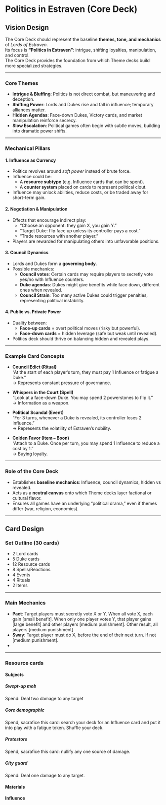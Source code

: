 # Politics in Estraven (Core Deck)

## Vision Design

The Core Deck should represent the baseline **themes, tone, and mechanics** of *Lords of Estraven*.  
Its focus is **“Politics in Estraven”**: intrigue, shifting loyalties, manipulation, and control.  
The Core Deck provides the foundation from which Theme decks build more specialized strategies.

---

### Core Themes
- **Intrigue & Bluffing**: Politics is not direct combat, but maneuvering and deception.  
- **Shifting Power**: Lords and Dukes rise and fall in influence; temporary alliances matter.  
- **Hidden Agendas**: Face-down Dukes, Victory cards, and market manipulation reinforce secrecy.  
- **Slow Escalation**: Political games often begin with subtle moves, building into dramatic power shifts.

---

### Mechanical Pillars

#### 1. **Influence as Currency**
- Politics revolves around *soft power* instead of brute force.  
- Influence could be:
  - A **resource subtype** (e.g. Influence cards that can be spent).  
  - A **counter system** placed on cards to represent political clout.  
- Influence may unlock abilities, reduce costs, or be traded away for short-term gain.

#### 2. **Negotiation & Manipulation**
- Effects that encourage indirect play:
  - “Choose an opponent: they gain X, you gain Y.”  
  - “Target Duke: flip face up unless its controller pays a cost.”  
  - “Trade resources with another player.”  
- Players are rewarded for manipulating others into unfavorable positions.

#### 3. **Council Dynamics**
- Lords and Dukes form a **governing body**.  
- Possible mechanics:
  - **Council votes**: Certain cards may require players to secretly vote yes/no with Influence counters.  
  - **Duke agendas**: Dukes might give benefits while face down, different ones when revealed.  
  - **Council Strain**: Too many active Dukes could trigger penalties, representing political instability.

#### 4. **Public vs. Private Power**
- Duality between:
  - **Face-up cards** = overt political moves (risky but powerful).  
  - **Face-down cards** = hidden leverage (safe but weak until revealed).  
- Politics deck should thrive on balancing hidden and revealed plays.

---

### Example Card Concepts

- **Council Edict (Ritual)**  
  “At the start of each player’s turn, they must pay 1 Influence or fatigue a Duke.”  
  → Represents constant pressure of governance.

- **Whispers in the Court (Spell)**  
  “Look at a face-down Duke. You may spend 2 powerstones to flip it.”  
  → Information as a weapon.

- **Political Scandal (Event)**  
  “For 3 turns, whenever a Duke is revealed, its controller loses 2 Influence.”  
  → Represents the volatility of Estraven’s nobility.

- **Golden Favor (Item – Boon)**  
  “Attach to a Duke. Once per turn, you may spend 1 Influence to reduce a cost by 1.”  
  → Buying loyalty.

---

### Role of the Core Deck
- Establishes **baseline mechanics**: Influence, council dynamics, hidden vs revealed.  
- Acts as a **neutral canvas** onto which Theme decks layer factional or cultural flavor.  
- Ensures all games have an underlying “political drama,” even if themes differ (war, religion, economics).

---

## Card Design

### Set Outline (30 cards)
- 2 Lord cards
- 5 Duke cards
- 12 Resource cards
- 8 Spells/Reactions
- 4 Events
- 4 Rituals
- 2 Items

---

### Main Mechanics
- **Pact**: Target players must secretly vote X or Y. When all vote X, each gain [small benefit]. When only one player votes Y, that player gains [large benefit] and other players [medium punishment]. Other result, all players [medium punishment]. 
- **Sway**: Target player must do X, before the end of their next turn. If not [medium punishment].
- 
---

### Resource cards

#### Subjects

##### Swept-up mob
Spend: Deal two damage to any target

##### Core demographic
Spend, sacrafice this card: search your deck for an Influence card and put it into play with a fatigue token. Shuffle your deck. 

##### Protestors
Spend, sacrafice this card: nullify any one source of damage.

##### City guard
Spend: Deal one damage to any target.

#### Materials

#### Influence
